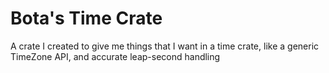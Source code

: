 # Bota's Time Crate

A crate I created to give me things that I want in a time crate, like a generic TimeZone API, and accurate leap-second handling
